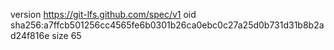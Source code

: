 version https://git-lfs.github.com/spec/v1
oid sha256:a7ffcb501256cc4565fe6b0301b26ca0ebc0c27a25d0b731d31b8b2ad24f816e
size 65
